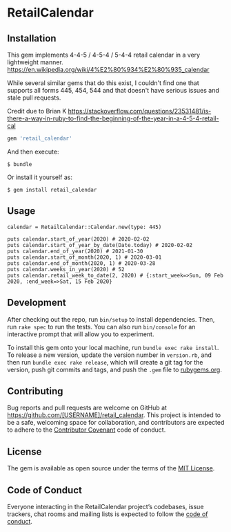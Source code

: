 # RetailCalendar



## Installation

This gem implements 4-4-5 / 4-5-4 / 5-4-4 retail calendar in a very lightweight manner.
https://en.wikipedia.org/wiki/4%E2%80%934%E2%80%935_calendar

While several similar gems that do this exist, I couldn't find one that supports all forms 445, 454, 544 and that doesn't have serious issues and stale pull requests.

Credit due to Brian K https://stackoverflow.com/questions/23531481/is-there-a-way-in-ruby-to-find-the-beginning-of-the-year-in-a-4-5-4-retail-cal

```ruby
gem 'retail_calendar'
```

And then execute:

    $ bundle

Or install it yourself as:

    $ gem install retail_calendar

## Usage

    calendar = RetailCalendar::Calendar.new(type: 445)
    
    puts calendar.start_of_year(2020) # 2020-02-02
    puts calendar.start_of_year_by_date(Date.today) # 2020-02-02
    puts calendar.end_of_year(2020) # 2021-01-30
    puts calendar.start_of_month(2020, 1) # 2020-03-01
    puts calendar.end_of_month(2020, 1) # 2020-03-28
    puts calendar.weeks_in_year(2020) # 52
    puts calendar.retail_week_to_date(2, 2020) # {:start_week=>Sun, 09 Feb 2020, :end_week=>Sat, 15 Feb 2020}
    
## Development

After checking out the repo, run `bin/setup` to install dependencies. Then, run `rake spec` to run the tests. You can also run `bin/console` for an interactive prompt that will allow you to experiment.

To install this gem onto your local machine, run `bundle exec rake install`. To release a new version, update the version number in `version.rb`, and then run `bundle exec rake release`, which will create a git tag for the version, push git commits and tags, and push the `.gem` file to [rubygems.org](https://rubygems.org).

## Contributing

Bug reports and pull requests are welcome on GitHub at https://github.com/[USERNAME]/retail_calendar. This project is intended to be a safe, welcoming space for collaboration, and contributors are expected to adhere to the [Contributor Covenant](http://contributor-covenant.org) code of conduct.

## License

The gem is available as open source under the terms of the [MIT License](https://opensource.org/licenses/MIT).

## Code of Conduct

Everyone interacting in the RetailCalendar project’s codebases, issue trackers, chat rooms and mailing lists is expected to follow the [code of conduct](https://github.com/[USERNAME]/retail_calendar/blob/master/CODE_OF_CONDUCT.md).
